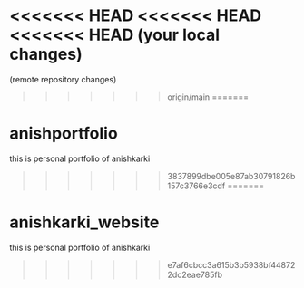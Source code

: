 <<<<<<< HEAD
<<<<<<< HEAD
<<<<<<< HEAD
(your local changes)
=======
(remote repository changes)
>>>>>>> origin/main
=======
# anishportfolio
this is personal portfolio of anishkarki
>>>>>>> 3837899dbe005e87ab30791826b157c3766e3cdf
=======
# anishkarki_website
this is personal portfolio of anishkarki
>>>>>>> e7af6cbcc3a615b3b5938bf448722dc2eae785fb
